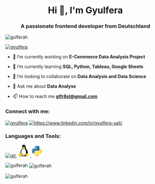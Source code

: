 <h1 align="center">Hi 👋, I'm Gyulfera</h1>
<h3 align="center">A passionate frontend developer from Deutschland</h3>

<p align="left"> <img src="https://komarev.com/ghpvc/?username=gulferah&label=Profile%20views&color=0e75b6&style=flat" alt="gulferah" /> </p>

<p align="left"> <a href="https://twitter.com/gyulfera" target="blank"><img src="https://img.shields.io/twitter/follow/gyulfera?logo=twitter&style=for-the-badge" alt="gyulfera" /></a> </p>

- 🔭 I’m currently working on **E-Commerce Data Analysis Project**

- 🌱 I’m currently learning **SQL, Python, Tableau, Google Sheets**

- 👯 I’m looking to collaborate on **Data Analysis and Data Science**

- 💬 Ask me about **Data Analyse**

- 📫 How to reach me **glfr8sl@gmail.com**

<h3 align="left">Connect with me:</h3>
<p align="left">
<a href="https://twitter.com/gyulfera" target="blank"><img align="center" src="https://raw.githubusercontent.com/rahuldkjain/github-profile-readme-generator/master/src/images/icons/Social/twitter.svg" alt="gyulfera" height="30" width="40" /></a>
<a href="https://linkedin.com/in/https://www.linkedin.com/in/gyulfera-sali/" target="blank"><img align="center" src="https://raw.githubusercontent.com/rahuldkjain/github-profile-readme-generator/master/src/images/icons/Social/linked-in-alt.svg" alt="https://www.linkedin.com/in/gyulfera-sali/" height="30" width="40" /></a>
</p>

<h3 align="left">Languages and Tools:</h3>
<p align="left"> <a href="https://git-scm.com/" target="_blank" rel="noreferrer"> <img src="https://www.vectorlogo.zone/logos/git-scm/git-scm-icon.svg" alt="git" width="40" height="40"/> </a> <a href="https://www.linux.org/" target="_blank" rel="noreferrer"> <img src="https://raw.githubusercontent.com/devicons/devicon/master/icons/linux/linux-original.svg" alt="linux" width="40" height="40"/> </a> <a href="https://www.python.org" target="_blank" rel="noreferrer"> <img src="https://raw.githubusercontent.com/devicons/devicon/master/icons/python/python-original.svg" alt="python" width="40" height="40"/> </a> </p>

<p><img align="left" src="https://github-readme-stats.vercel.app/api/top-langs?username=gulferah&show_icons=true&locale=en&layout=compact" alt="gulferah" /></p>

<p>&nbsp;<img align="center" src="https://github-readme-stats.vercel.app/api?username=gulferah&show_icons=true&locale=en" alt="gulferah" /></p>

<p><img align="center" src="https://github-readme-streak-stats.herokuapp.com/?user=gulferah&" alt="gulferah" /></p>
